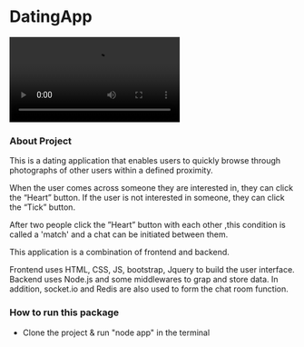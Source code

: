 # DatingApp

![GitHub Logo](mp4/dating-app.mp4)

### About Project

This is a dating application that enables users to quickly browse through photographs of other users within a defined proximity.

When the user comes across someone they are interested in, they can click the “Heart” button. If the user is not interested in someone, they can click the “Tick” button.

After two people click the ”Heart” button with each other ,this condition is called a 'match' and a chat can be initiated between them.

This application is a combination of frontend and backend.

Frontend uses HTML, CSS, JS, bootstrap, Jquery to build the user interface. Backend uses Node.js and some middlewares to grap and store data. In addition, socket.io and Redis are also used to form the chat room function.

### How to run this package

- Clone the project & run "node app" in the terminal
